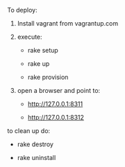 To deploy:

1. Install vagrant from vagrantup.com
2. execute:

     * rake setup

     * rake up

     * rake provision

4. open a browser and point to:

   * http://127.0.0.1:8311

   * http://127.0.0.1:8312


to clean up do:

   * rake destroy

   * rake uninstall